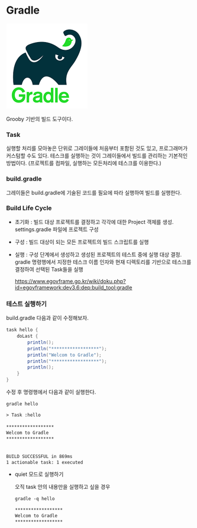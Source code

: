 # Gradle

![gradle](img/gradle.png)

Grooby 기반의 빌드 도구이다. 


### Task
실행할 처리를 모아놓은 단위로 그레이들에 처음부터 포함된 것도 있고, 프로그래머가 커스텀할 수도 있다.
테스크를 실행하는 것이 그레이들에서 빌드를 관리하는 기본적인 방법이다. (프로젝트를 컴파일, 실행하는 모든처리에 테스크를 이용한다.)


### build.gradle
그레이들은 build.gradle에 기술된 코드를 필요에 따라 실행하여 빌드를 실행한다. 



### Build Life Cycle

- 초기화 : 빌드 대상 프로젝트를 결정하고 각각에 대한 Project 객체를 생성. settings.gradle 파일에 프로젝트 구성

- 구성 : 빌드 대상이 되는 모든 프로젝트의 빌드 스크립트를 실행

- 실행 : 구성 단계에서 생성하고 생성된 프로젝트의 테스트 중에 실행 대상 결정. gradle 명령행에서 지정한 테스크  이름 인자와 현재 디렉토리를 기반으로 테스크를 결정하여 선택된 Task들을 실행

  

  https://www.egovframe.go.kr/wiki/doku.php?id=egovframework:dev3.6:dep:build_tool:gradle



### 테스트 실행하기

build.gradle 다음과 같이 수정해보자. 



```groovy
task hello {
    doLast {
        println();
        println("******************");
        println("Welcom to Gradle");
        println("******************");
        println();
    }
}
```



수정 후 명령행에서 다음과 같이 실행한다. 

```
gradle hello
```

```
> Task :hello

******************
Welcom to Gradle
******************


BUILD SUCCESSFUL in 869ms
1 actionable task: 1 executed
```



- quiet 모드로 실행하기 

  오직 task 안의 내용만을 실행하고 싶을 경우 

  ```
  gradle -q hello
  ```

  ```
  ******************
  Welcom to Gradle
  ******************
  ```

  

